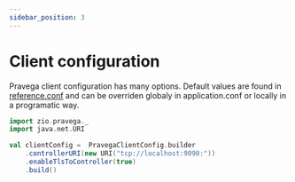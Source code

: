 ```yaml
---
sidebar_position: 3
---
```


# Client configuration


Pravega client configuration has many options. Default values are found in [reference.conf](https://github.com/cheleb/zio-pravega/blob/master/src/main/resources/reference.conf) and can be overriden globaly in application.conf or locally in a programatic way.

```scala mdoc:silent
import zio.pravega._
import java.net.URI

val clientConfig =  PravegaClientConfig.builder
    .controllerURI(new URI("tcp://localhost:9090:"))
    .enableTlsToController(true)
    .build()
```